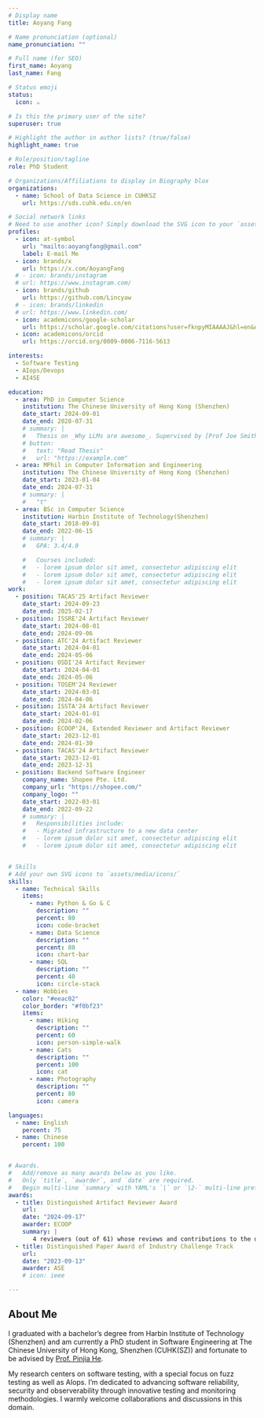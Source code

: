 ```yaml
---
# Display name
title: Aoyang Fang

# Name pronunciation (optional)
name_pronunciation: ""

# Full name (for SEO)
first_name: Aoyang
last_name: Fang

# Status emoji
status:
  icon: ☕️

# Is this the primary user of the site?
superuser: true

# Highlight the author in author lists? (true/false)
highlight_name: true

# Role/position/tagline
role: PhD Student

# Organizations/Affiliations to display in Biography blox
organizations:
  - name: School of Data Science in CUHKSZ
    url: https://sds.cuhk.edu.cn/en

# Social network links
# Need to use another icon? Simply download the SVG icon to your `assets/media/icons/` folder.
profiles:
  - icon: at-symbol
    url: "mailto:aoyangfang@gmail.com"
    label: E-mail Me
  - icon: brands/x
    url: https://x.com/AoyangFang
  # - icon: brands/instagram
  # url: https://www.instagram.com/
  - icon: brands/github
    url: https://github.com/Lincyaw
  # - icon: brands/linkedin
  # url: https://www.linkedin.com/
  - icon: academicons/google-scholar
    url: https://scholar.google.com/citations?user=fknpyMIAAAAJ&hl=en&oi=ao
  - icon: academicons/orcid
    url: https://orcid.org/0009-0006-7116-5613

interests:
  - Software Testing
  - AIops/Devops
  - AI4SE

education:
  - area: PhD in Computer Science
    institution: The Chinese University of Hong Kong (Shenzhen)
    date_start: 2024-09-01
    date_end: 2028-07-31
    # summary: |
    #   Thesis on _Why LLMs are awesome_. Supervised by [Prof Joe Smith](https://example.com). Presented papers at 5 IEEE conferences with the contributions being published in 2 Springer journals.
    # button:
    #   text: "Read Thesis"
    #   url: "https://example.com"
  - area: MPhil in Computer Information and Engineering
    institution: The Chinese University of Hong Kong (Shenzhen)
    date_start: 2023-01-04
    date_end: 2024-07-31
    # summary: |
    #   "t"
  - area: BSc in Computer Science
    institution: Harbin Institute of Technology(Shenzhen)
    date_start: 2018-09-01
    date_end: 2022-06-15
    # summary: |
    #   GPA: 3.4/4.0

    #   Courses included:
    #   - lorem ipsum dolor sit amet, consectetur adipiscing elit
    #   - lorem ipsum dolor sit amet, consectetur adipiscing elit
    #   - lorem ipsum dolor sit amet, consectetur adipiscing elit
work:
  - position: TACAS'25 Artifact Reviewer
    date_start: 2024-09-23
    date_end: 2025-02-17
  - position: ISSRE'24 Artifact Reviewer
    date_start: 2024-08-01
    date_end: 2024-09-06
  - position: ATC'24 Artifact Reviewer
    date_start: 2024-04-01
    date_end: 2024-05-06
  - position: OSDI'24 Artifact Reviewer
    date_start: 2024-04-01
    date_end: 2024-05-06
  - position: TOSEM'24 Reviewer
    date_start: 2024-03-01
    date_end: 2024-04-06
  - position: ISSTA'24 Artifact Reviewer
    date_start: 2024-01-01
    date_end: 2024-02-06
  - position: ECOOP'24, Extended Reviewer and Artifact Reviewer
    date_start: 2023-12-01
    date_end: 2024-01-30
  - position: TACAS'24 Artifact Reviewer
    date_start: 2023-12-01
    date_end: 2023-12-31
  - position: Backend Software Engineer
    company_name: Shopee Pte. Ltd.
    company_url: "https://shopee.com/"
    company_logo: ""
    date_start: 2022-03-01
    date_end: 2022-09-22
    # summary: |
    #   Responsibilities include:
    #   - Migrated infrastructure to a new data center
    #   - lorem ipsum dolor sit amet, consectetur adipiscing elit
    #   - lorem ipsum dolor sit amet, consectetur adipiscing elit


# Skills
# Add your own SVG icons to `assets/media/icons/`
skills:
  - name: Technical Skills
    items:
      - name: Python & Go & C
        description: ""
        percent: 80
        icon: code-bracket
      - name: Data Science
        description: ""
        percent: 80
        icon: chart-bar
      - name: SQL
        description: ""
        percent: 40
        icon: circle-stack
  - name: Hobbies
    color: "#eeac02"
    color_border: "#f0bf23"
    items:
      - name: Hiking
        description: ""
        percent: 60
        icon: person-simple-walk
      - name: Cats
        description: ""
        percent: 100
        icon: cat
      - name: Photography
        description: ""
        percent: 80
        icon: camera

languages:
  - name: English
    percent: 75
  - name: Chinese
    percent: 100


# Awards.
#   Add/remove as many awards below as you like.
#   Only `title`, `awarder`, and `date` are required.
#   Begin multi-line `summary` with YAML's `|` or `|2-` multi-line prefix and indent 2 spaces below.
awards:
  - title: Distinguished Artifact Reviewer Award
    url:
    date: "2024-09-17"
    awarder: ECOOP
    summary: |
       4 reviewers (out of 61) whose reviews and contributions to the discussions stood out and to whom we would like to present a Distinguished Artifact Reviewer award.
  - title: Distinguished Paper Award of Industry Challenge Track
    url:
    date: "2023-09-13"
    awarder: ASE
    # icon: ieee

---
```


## About Me

I graduated with a bachelor’s degree from Harbin Institute of Technology (Shenzhen) and am currently a PhD student in Software Engineering at The Chinese University of Hong Kong, Shenzhen (CUHK(SZ)) and fortunate to be advised by [Prof. Pinjia He](https://pinjiahe.github.io/).

My research centers on software testing, with a special focus on fuzz testing as well as AIops. I’m dedicated to advancing software reliability, security and observerability through innovative testing and monitoring methodologies. I warmly welcome collaborations and discussions in this domain.
